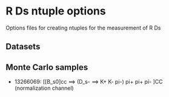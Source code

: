 # R Ds ntuple options

Options files for creating ntuples for the measurement of R Ds

## Datasets


## Monte Carlo samples

* 13266069: [[B_s0]cc ==> (D_s- ==> K+ K- pi-) pi+ pi+ pi- ]CC (normalization channel)
